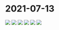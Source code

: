# 2021-07-13

<image-container>
  <img preview="0" src="http://wangleant.com/turtle-images-thumbnail/IMG_20210713_215555.jpg"/>
</image-container>
<image-container>
  <img preview="0" src="http://wangleant.com/turtle-images-thumbnail/IMG_20210713_215605_1.jpg"/>
</image-container>
<image-container>
  <img preview="0" src="http://wangleant.com/turtle-images-thumbnail/IMG_20210713_215614_1.jpg"/>
</image-container>
<image-container>
  <img preview="0" src="http://wangleant.com/turtle-images-thumbnail/IMG_20210713_215644_1.jpg"/>
</image-container>
<image-container>
  <img preview="0" src="http://wangleant.com/turtle-images-thumbnail/IMG_20210713_215700.jpg"/>
</image-container>
<image-container>
  <img preview="0" src="http://wangleant.com/turtle-images-thumbnail/IMG_20210713_220842.jpg"/>
</image-container>